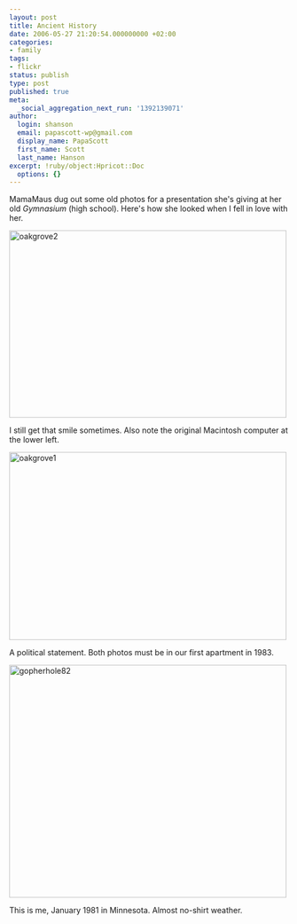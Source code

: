 ```yaml
---
layout: post
title: Ancient History
date: 2006-05-27 21:20:54.000000000 +02:00
categories:
- family
tags:
- flickr
status: publish
type: post
published: true
meta:
  _social_aggregation_next_run: '1392139071'
author:
  login: shanson
  email: papascott-wp@gmail.com
  display_name: PapaScott
  first_name: Scott
  last_name: Hanson
excerpt: !ruby/object:Hpricot::Doc
  options: {}
---
```

<p>MamaMaus dug out some old photos for a presentation she's giving at her old <em>Gymnasium </em>(high school). Here's how she looked when I fell in love with her.</p>
<p><a href="http://www.flickr.com/photos/papascott/154267865/" title="Photo Sharing"><img src="https://static.flickr.com/57/154267865_d8972ec34f.jpg" width="500" height="338" alt="oakgrove2" /></a></p>
<p>I still get that smile sometimes. Also note the original Macintosh computer at the lower left.</p>
<p><a href="http://www.flickr.com/photos/papascott/154265947/" title="Photo Sharing"><img src="https://static.flickr.com/49/154265947_089e569488.jpg" width="500" height="339" alt="oakgrove1" /></a></p>
<p>A political statement. Both photos must be in our first apartment in 1983.</p>
<p><a href="http://www.flickr.com/photos/papascott/154272355/" title="Photo Sharing"><img src="https://static.flickr.com/70/154272355_bf474e70cb.jpg" width="500" height="420" alt="gopherhole82" /></a></p>
<p>This is me, January 1981 in Minnesota. Almost no-shirt weather. </p>
